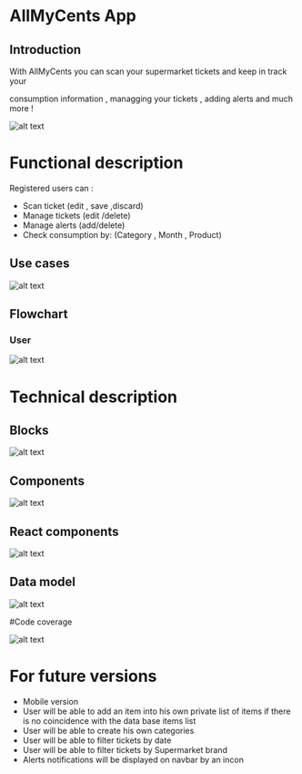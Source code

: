 # AllMyCents App

## Introduction

With AllMyCents you can scan your supermarket tickets and keep in track your

consumption information , managging your tickets , adding alerts and much more !

![alt text](/images/portada.jpg)



# Functional description

Registered users can :

- Scan ticket (edit , save ,discard)
- Manage tickets (edit /delete) 
- Manage alerts (add/delete)
- Check consumption by: (Category , Month , Product)


## Use cases

![alt text](/images/usecases.jpg)


## Flowchart

### User

![alt text](/images/flowchart.jpg)



# Technical description

## Blocks

![alt text](/images/Blocks.jpg)

## Components

![alt text](/images/Components.jpg)

## React components

![alt text](/images/ReactComponents.jpg)

## Data model

![alt text](/images/DataModel.jpg)



#Code coverage


![alt text](/images/Coverage.jpg)





# For future versions

- Mobile version
- User will be able to  add an item  into his own private list of items
if there is no coincidence with the data base items list
- User will be able to create his own categories 
- User will be able to filter tickets by date
- User will be able to filter tickets by Supermarket brand
- Alerts notifications will be displayed on navbar by an incon 
